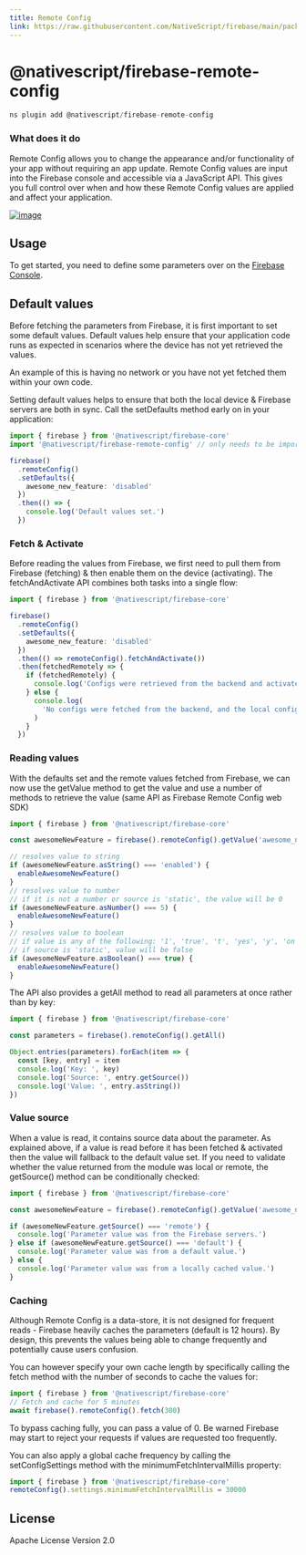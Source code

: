 ```yaml
---
title: Remote Config
link: https://raw.githubusercontent.com/NativeScript/firebase/main/packages/firebase-remote-config/README.md
---
```


# @nativescript/firebase-remote-config

```javascript
ns plugin add @nativescript/firebase-remote-config
```

### What does it do

Remote Config allows you to change the appearance and/or functionality of your app without requiring an app update. Remote Config values are input into the Firebase console and accessible via a JavaScript API. This gives you full control over when and how these Remote Config values are applied and affect your application.

[![image](https://img.youtube.com/vi/_CXXVFPO6f0/hqdefault.jpg)](https://www.youtube.com/watch?v=_CXXVFPO6f0)

## Usage

To get started, you need to define some parameters over on the [Firebase Console](https://console.firebase.google.com/project/_/config).

## Default values

Before fetching the parameters from Firebase, it is first important to set some default values. Default values help ensure that your application code runs as expected in scenarios where the device has not yet retrieved the values.

An example of this is having no network or you have not yet fetched them within your own code.

Setting default values helps to ensure that both the local device & Firebase servers are both in sync. Call the setDefaults method early on in your application:

```ts
import { firebase } from '@nativescript/firebase-core'
import '@nativescript/firebase-remote-config' // only needs to be imported 1x

firebase()
  .remoteConfig()
  .setDefaults({
    awesome_new_feature: 'disabled'
  })
  .then(() => {
    console.log('Default values set.')
  })
```

### Fetch & Activate

Before reading the values from Firebase, we first need to pull them from Firebase (fetching) & then enable them on the device (activating). The fetchAndActivate API combines both tasks into a single flow:

```ts
import { firebase } from '@nativescript/firebase-core'

firebase()
  .remoteConfig()
  .setDefaults({
    awesome_new_feature: 'disabled'
  })
  .then(() => remoteConfig().fetchAndActivate())
  .then(fetchedRemotely => {
    if (fetchedRemotely) {
      console.log('Configs were retrieved from the backend and activated.')
    } else {
      console.log(
        'No configs were fetched from the backend, and the local configs were already activated'
      )
    }
  })
```

### Reading values

With the defaults set and the remote values fetched from Firebase, we can now use the getValue method to get the value and use a number of methods to retrieve the value (same API as Firebase Remote Config web SDK)

```ts
import { firebase } from '@nativescript/firebase-core'

const awesomeNewFeature = firebase().remoteConfig().getValue('awesome_new_feature')

// resolves value to string
if (awesomeNewFeature.asString() === 'enabled') {
  enableAwesomeNewFeature()
}
// resolves value to number
// if it is not a number or source is 'static', the value will be 0
if (awesomeNewFeature.asNumber() === 5) {
  enableAwesomeNewFeature()
}
// resolves value to boolean
// if value is any of the following: '1', 'true', 't', 'yes', 'y', 'on', it will resolve to true
// if source is 'static', value will be false
if (awesomeNewFeature.asBoolean() === true) {
  enableAwesomeNewFeature()
}
```

The API also provides a getAll method to read all parameters at once rather than by key:

```ts
import { firebase } from '@nativescript/firebase-core'

const parameters = firebase().remoteConfig().getAll()

Object.entries(parameters).forEach(item => {
  const [key, entry] = item
  console.log('Key: ', key)
  console.log('Source: ', entry.getSource())
  console.log('Value: ', entry.asString())
})
```

### Value source

When a value is read, it contains source data about the parameter. As explained above, if a value is read before it has been fetched & activated then the value will fallback to the default value set. If you need to validate whether the value returned from the module was local or remote, the getSource() method can be conditionally checked:

```ts
import { firebase } from '@nativescript/firebase-core'

const awesomeNewFeature = firebase().remoteConfig().getValue('awesome_new_feature')

if (awesomeNewFeature.getSource() === 'remote') {
  console.log('Parameter value was from the Firebase servers.')
} else if (awesomeNewFeature.getSource() === 'default') {
  console.log('Parameter value was from a default value.')
} else {
  console.log('Parameter value was from a locally cached value.')
}
```

### Caching

Although Remote Config is a data-store, it is not designed for frequent reads - Firebase heavily caches the parameters (default is 12 hours). By design, this prevents the values being able to change frequently and potentially cause users confusion.

You can however specify your own cache length by specifically calling the fetch method with the number of seconds to cache the values for:

```ts
import { firebase } from '@nativescript/firebase-core'
// Fetch and cache for 5 minutes
await firebase().remoteConfig().fetch(300)
```

To bypass caching fully, you can pass a value of 0. Be warned Firebase may start to reject your requests if values are requested too frequently.

You can also apply a global cache frequency by calling the setConfigSettings method with the minimumFetchIntervalMillis property:

```ts
import { firebase } from '@nativescript/firebase-core'
remoteConfig().settings.minimumFetchIntervalMillis = 30000
```

## License

Apache License Version 2.0
